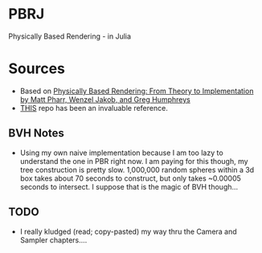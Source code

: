 # PBRJ
Physically Based Rendering - in Julia


# Sources
- Based on [Physically Based Rendering: From Theory to Implementation by Matt Pharr, Wenzel Jakob, and Greg Humphreys](https://www.pbr-book.org/)
- [THIS](https://github.com/pxl-th/Trace.jl) repo has been an invaluable reference.


## BVH Notes
- Using my own naive implementation because I am too lazy to understand the one in PBR right now. I am paying for this though, my tree construction is pretty slow. 1,000,000 random spheres within a 3d box takes about 70 seconds to construct, but only takes ~0.00005 seconds to intersect. I suppose that is the magic of BVH though...

## TODO
- I really kludged (read; copy-pasted) my way thru the Camera and Sampler chapters....